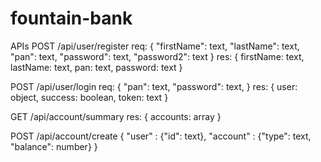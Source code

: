# fountain-bank

APIs
POST /api/user/register
req:
{
	"firstName": text,
	"lastName": text,
	"pan": text,
	"password": text,
	"password2": text
}
res:
{
  firstName: text,
  lastName: text,
  pan: text,
  password: text
}

POST /api/user/login
req:
{
	"pan": text,
	"password": text,
}
res:
{
  user: object,
  success: boolean,
  token: text
}

GET /api/account/summary
res:
{
  accounts: array
}

POST /api/account/create
{
	"user" : {"id": text},
	"account" : {"type": text, "balance": number}
}

